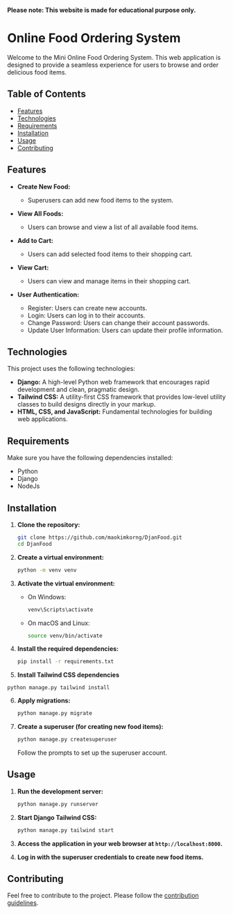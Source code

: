 **Please note: This website is made for educational purpose only.**

# Online Food Ordering System

Welcome to the Mini Online Food Ordering System. This web application is designed to provide a seamless experience for users to browse and order delicious food items.

## Table of Contents

- [Features](#features)
- [Technologies](#technologies)
- [Requirements](#requirements)
- [Installation](#installation)
- [Usage](#usage)
- [Contributing](#contributing)

## Features

- **Create New Food:**
  - Superusers can add new food items to the system.

- **View All Foods:**
  - Users can browse and view a list of all available food items.

- **Add to Cart:**
  - Users can add selected food items to their shopping cart.

- **View Cart:**
  - Users can view and manage items in their shopping cart.

- **User Authentication:**
  - Register: Users can create new accounts.
  - Login: Users can log in to their accounts.
  - Change Password: Users can change their account passwords.
  - Update User Information: Users can update their profile information.

## Technologies

This project uses the following technologies:

- **Django:** A high-level Python web framework that encourages rapid development and clean, pragmatic design.
- **Tailwind CSS:** A utility-first CSS framework that provides low-level utility classes to build designs directly in your markup.
- **HTML, CSS, and JavaScript:** Fundamental technologies for building web applications.

## Requirements

Make sure you have the following dependencies installed:

- Python
- Django
- NodeJs

## Installation

1. **Clone the repository:**

   ```bash
   git clone https://github.com/maokimkorng/DjanFood.git
   cd DjanFood
   ```

2. **Create a virtual environment:**

   ```bash
   python -m venv venv
   ```

3. **Activate the virtual environment:**

   - On Windows:

     ```bash
     venv\Scripts\activate
     ```

   - On macOS and Linux:

     ```bash
     source venv/bin/activate
     ```

4. **Install the required dependencies:**

   ```bash
   pip install -r requirements.txt
   ```

5. **Install Tailwind CSS dependencies**
```
python manage.py tailwind install
```

6. **Apply migrations:**

   ```bash
   python manage.py migrate
   ```

7. **Create a superuser (for creating new food items):**

   ```bash
   python manage.py createsuperuser
   ```

   Follow the prompts to set up the superuser account.

## Usage

1. **Run the development server:**

   ```bash
   python manage.py runserver
   ```

2. **Start Django Tailwind CSS:**

   ```bash
   python manage.py tailwind start
   ```

3. **Access the application in your web browser at `http://localhost:8000`.**

4. **Log in with the superuser credentials to create new food items.**

## Contributing

Feel free to contribute to the project. Please follow the [contribution guidelines](CONTRIBUTING.md).
